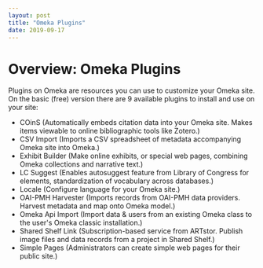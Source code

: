 ```yaml
---
layout: post
title: "Omeka Plugins"
date: 2019-09-17
---
```


# Overview: Omeka Plugins #

Plugins on Omeka are resources you can use to customize your Omeka site. On the basic (free) version there are 9 available plugins to install and use on your site:
  * COinS (Automatically embeds citation data into your Omeka site. Makes items viewable to online bibliographic tools like Zotero.)
  * CSV Import (Imports a CSV spreadsheet of metadata accompanying Omeka site into Omeka.)
  * Exhibit Builder (Make online exhibits, or special web pages, combining Omeka collections and narrative text.)
  * LC Suggest (Enables autosuggest feature from Library of Congress for elements, standardization of vocabulary across databases.)
  * Locale (Configure language for your Omeka site.)
  * OAI-PMH Harvester (Imports records from OAI-PMH data providers. Harvest metadata and map onto Omeka model.) 
  * Omeka Api Import (Import data & users from an existing Omeka class to the user's Omeka classic installation.)
  * Shared Shelf Link (Subscription-based service from ARTstor. Publish image files and data records from a project in Shared Shelf.)
  * Simple Pages (Administrators can create simple web pages for their public site.)
